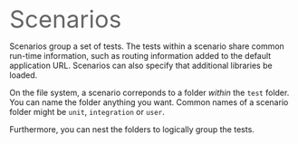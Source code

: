 <span style="color: #666666; font-size: 3em; margin: 1em 0 0 0em; " class="fa fa-flask"/> Scenarios

Scenarios group a set of tests. The tests within a scenario share common run-time information, 
such as routing information added to the default application URL. Scenarios can also specify that 
additional libraries be loaded.

On the file system, a scenario correponds to a folder *within* the `test` folder. You can name the 
folder anything you want. Common names of a scenario folder might be `unit`, `integration` or `user`.

Furthermore, you can nest the folders to logically group the tests.